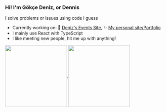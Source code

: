 ### Hi! I'm Gökçe Deniz, or Dennis

I solve problems or issues using code I guess
- Currently working on: 📅 [Deniz's Events Site](https://events.deniz.blue), ✨ [My personal site/Portfolio](https://deniz.blue)
- I mainly use React with TypeScript
- I like meeting new people, hit me up with anything!

<a href="https://github.com/anuraghazra/github-readme-stats">
  <img height=200 align="center" src="https://github-readme-stats.vercel.app/api?username=TheAlan404&show_icons=true&theme=tokyonight&hide_border=true" />
</a>
<a href="https://github.com/anuraghazra/convoychat">
  <img height=200 align="center" src="https://github-readme-stats.vercel.app/api/top-langs?username=TheAlan404&layout=compact&langs_count=8&card_width=320&show_icons=true&theme=tokyonight&hide_border=true" />
</a>
